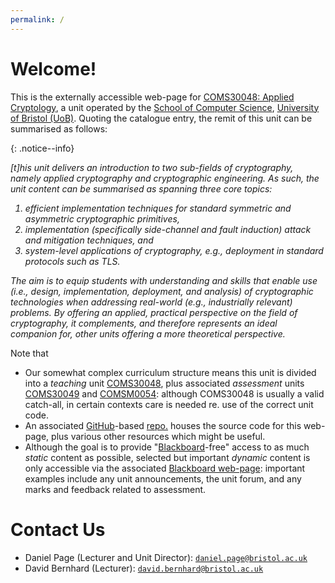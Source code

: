 ```yaml
---
permalink: /
---
```


# Welcome!

This is the 
externally accessible 
web-page for
[COMS30048: Applied Cryptology](https://www.bris.ac.uk/unit-programme-catalogue/UnitDetails.jsa?unitCode=COMS30048),
a unit operated by the 
[School of Computer Science](https://www.bristol.ac.uk/engineering/schools/computer-science),
[University of Bristol (UoB)](https://www.bristol.ac.uk).
Quoting the catalogue entry, the remit of this unit can be summarised as follows:

{: .notice--info}
 <div markdown='block' style='font-style: italic'>
[t]his unit delivers an introduction to two sub-fields of cryptography, namely applied cryptography and cryptographic engineering. As such, the unit content can be summarised as spanning three core topics:

1. efficient implementation techniques for standard symmetric and asymmetric cryptographic primitives,
2. implementation (specifically side-channel and fault induction) attack and mitigation techniques, and
3. system-level applications of cryptography, e.g., deployment in standard protocols such as TLS.

The aim is to equip students with understanding and skills that enable use (i.e., design, implementation, deployment, and analysis) of cryptographic technologies when addressing real-world (e.g., industrially relevant) problems. By offering an applied, practical perspective on the field of cryptography, it complements, and therefore represents an ideal companion for, other units offering a more theoretical perspective.
</div>

Note that

- Our somewhat complex curriculum structure means this unit is divided into
  a          *teaching*   unit
  [COMS30048](https://www.bris.ac.uk/unit-programme-catalogue/UnitDetails.jsa?unitCode=COMS30048),
  plus
  associated *assessment* units
  [COMS30049](https://www.bris.ac.uk/unit-programme-catalogue/UnitDetails.jsa?unitCode=COMS30049)
  and
  [COMSM0054](https://www.bris.ac.uk/unit-programme-catalogue/UnitDetails.jsa?unitCode=COMSM0054):
  although 
  COMS30048
  is usually a valid catch-all, in certain contexts care is needed re. use of the correct unit code.
- An associated 
  [GitHub](https://github.com/)-based [repo.](https://github.com/cs-uob/COMS30048)
  houses the source code for this web-page, plus various other
  resources which might be useful.
- Although the goal is to provide
  "[Blackboard](https://www.blackboard.com)-free"
  access to as much 
   *static* content 
  as possible, selected but important
  *dynamic* content 
  is only accessible via the associated
  [Blackboard web-page](https://www.ole.bris.ac.uk):
  important examples include
  any unit announcements,
  the unit forum,
  and
  any marks and feedback related to assessment.

# Contact Us

- Daniel Page (Lecturer and Unit Director): [`daniel.page@bristol.ac.uk`](mailto:daniel.page@bristol.ac.uk?subject=COMS30048)
- David Bernhard (Lecturer): [`david.bernhard@bristol.ac.uk`](mailto:david.bernhard@bristol.ac.uksubject=COMS30048)


